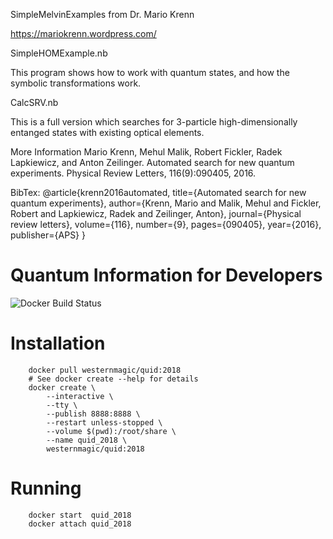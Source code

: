 SimpleMelvinExamples from Dr. Mario Krenn 

https://mariokrenn.wordpress.com/

SimpleHOMExample.nb

This program shows how to work with quantum states, and how the symbolic transformations work.

CalcSRV.nb

This is a full version which searches for 3-particle high-dimensionally entanged states with existing optical elements.

More Information
Mario Krenn, Mehul Malik, Robert Fickler, Radek Lapkiewicz, and Anton Zeilinger. Automated search for new quantum experiments. Physical Review Letters, 116(9):090405, 2016.

BibTex:
@article{krenn2016automated,
  title={Automated search for new quantum experiments},
  author={Krenn, Mario and Malik, Mehul and Fickler, Robert and Lapkiewicz, Radek and Zeilinger, Anton},
  journal={Physical review letters},
  volume={116},
  number={9},
  pages={090405},
  year={2016},
  publisher={APS}
}


# Quantum Information for Developers
![Docker Build Status](https://img.shields.io/docker/build/jrottenberg/ffmpeg.svg)

# Installation
```
	docker pull westernmagic/quid:2018
	# See docker create --help for details
	docker create \
		--interactive \
		--tty \
		--publish 8888:8888 \
		--restart unless-stopped \
		--volume $(pwd):/root/share \
		--name quid_2018 \
		westernmagic/quid:2018
```

# Running
```
	docker start  quid_2018
	docker attach quid_2018
```

